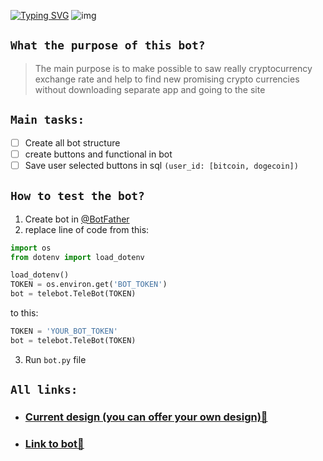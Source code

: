 [![Typing SVG](https://readme-typing-svg.demolab.com?font=Fira+Code&size=34&pause=1000&color=F7CE37&width=435&lines=Crypto+hand+project)](https://git.io/typing-svg)
![img](https://i.ibb.co/p098ZGq/photo-2023-06-23-13-09-41.jpg)

## ```What the purpose of this bot?```
> The main purpose is to make possible to saw really cryptocurrency exchange rate and help to find new promising crypto currencies without downloading separate app and going to the site



## ```Main tasks:```
- [ ] Create all bot structure
- [ ] create buttons and functional in bot
- [ ] Save user selected buttons in sql `(user_id: [bitcoin, dogecoin])`
## `How to test the bot?`
1. Create bot in [@BotFather](https://t.me/BotFather)
2. replace line of code from this:

```python
import os
from dotenv import load_dotenv

load_dotenv()
TOKEN = os.environ.get('BOT_TOKEN')
bot = telebot.TeleBot(TOKEN)
 ```
 to this:
```python
TOKEN = 'YOUR_BOT_TOKEN'
bot = telebot.TeleBot(TOKEN)
 ```
3. Run ```bot.py``` file
## ```All links:```
- ### [Current design (you can offer your own design)🎨](https://www.figma.com/file/ukSP82PqNmDyt3CAz2cQXs/crypto-project?type=design&node-id=0%3A1&mode=design&t=xXpiAYWumHv17oaO-1)
- ### [Link to bot🤖](https://t.me/my_ananas_bot)

